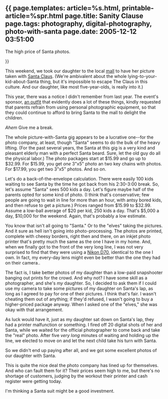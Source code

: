 {{
page.templates: article=%s.html, printable-article=%spr.html
page.title: Sanity Clause
page.tags: photography, digital-photography, photo-with-santa
page.date: 2005-12-12 03:51:00
---
The high price of Santa photos.





}}

This weekend, we took our daughter to the local
[mall][] to have her picture taken
with [Santa Claus][].
(We're ambivalent about the whole lying-to-your-kid-about-Santa
thing, but it's impossible to escape The Claus in this culture. And
our daughter, like most five-year-olds, is really into it.)

This year, there was a notice I didn't remember from last year. The
event's sponsor,
[an outfit][] that
evidently does a lot of these things, kindly requested that parents
refrain from using personal photographic equipment, so that they
could continue to afford to bring Santa to the mall to delight the
children.

*Ahem* Give me a break.

The whole picture-with-Santa gig appears to be a lucrative one--for
the photo company, at least, though "Santa" seems to do the bulk of
the heavy lifting. (For the past several years, the Santa at this
gig is a very kind and pleasant elderly man with a perfect Santa
beard. Sure, let the old guy do all the physical labor.) The photo
packages start at $15.99 and go up to $32.99. For $15.99, you get
*one* 3"x5" photo an two key chains with photos. For $17.99, you
get two 3"x5" photos. And so on.

Let's do a back-of-the-envelope calculation. There were easily 100
kids waiting to see Santa by the time he got back from his
2:30-3:00 break. So, let's assume "Santa" sees 500 kids a day.
Let's figure maybe half of the parents opted for some kind of
photo. (I think that's conservative; few people are going to wait
in line for more than an hour, with antsy bored kids, and then
refuse to get a picture.) Prices ranged from $15.99 to $32.99.
Assume a low-ball average of $20 per kid, 250 kids a day. That's
$5,000 a day, $10,000 for the weekend. Again, that's probably a low
estimate.

You know that isn't all going to "Santa." Or to the "elves" taking
the pictures. And it sure as hell isn't going into
photo-processing. The photos are printed, complete with cheesy
borders, right then and there, on an inkjet photo printer that's
pretty much the same as the one I have in my home. And, when we
finally got to the front of the very long line, I was not very
surprised to find that they were using a
[Nikon D70][],
identical to the one I own. In fact, my every-day lens might even
be better than the one they had on their camera..

The fact is, I take better photos of my daughter than a low-paid
snapshooter banging out prints for the crowd. And why not? I have
some skill as a photographer, and she's *my* daughter. So, I
decided to ask them if I could use my camera to take some pictures
of my daughter on Santa's lap, as long as I agreed to pay for one
of their pictures. I think that's fair. I wasn't cheating them out
of anything; if they'd refused, I wasn't going to buy a
higher-priced package anyway. When I asked one of the "elves," she
was okay with that arrangement.

As luck would have it, just as my daughter sat down on Santa's lap,
they had a printer malfunction or something. I fired off 20 digital
shots of her and Santa, while we waited for the official
photographer to come back and take the "real" photo. After five
*very long* minutes of waiting and holding up the line, we elected
to move on and let the next child take his turn with Santa.

So we didn't end up paying after all, and we got some excellent
photos of our daughter with Santa.

This is quite the nice deal the photo company has lined up for
themselves. And who can fault them for it? Their prices seem high
to me, but there's no shortage of customers, judging by the workout
their printer and cash register were getting today.

I'm thinking a Santa suit might be a good investment.




[mall]: http://www.kingofprussiamall.com/
[Santa Claus]: http://en.wikipedia.org/wiki/Santa_Claus
[an outfit]: http://www.cherryhillphoto.com/santame.htm
[Nikon D70]: http://www.nikonusa.com/template.php?cat=1&amp;grp=2&amp;productNr=25214
